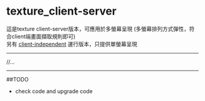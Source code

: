 texture_client-server
=====================

這是texture client-server版本，可應用於多螢幕呈現 (多螢幕排列方式彈性，符合client端畫面擷取規則即可)  
另有 [client-independent](https://github.com/shengpo/texture/tree/master/code-independent) 運行版本，只提供單螢幕呈現

------------

//...

------------

##TODO
- check code and upgrade code
